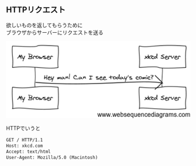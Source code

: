 ##  HTTPリクエスト

欲しいものを返してもらうために<br>
ブラウザからサーバーにリクエストを送る

![http request](img/http-request.png)

HTTPでいうと

```
GET / HTTP/1.1
Host: xkcd.com
Accept: text/html
User-Agent: Mozilla/5.0 (Macintosh)
```
